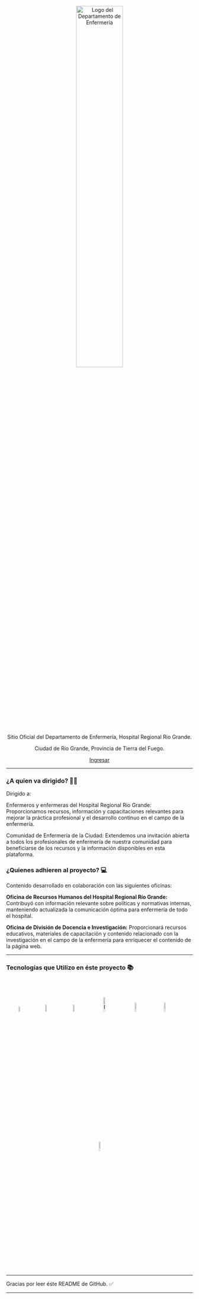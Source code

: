 <p align="center">
    <img src="https://res.cloudinary.com/nursingstaff/image/upload/v1718114072/nursingHRRG/assets/LogoDepartamento_fondo_blanco_x11bhh.png" alt="Logo del Departamento de Enfermería" width="50%">
</p>

<p align="center">Sitio Oficial del Departamento de Enfermería, Hospital Regional Rio Grande.</p>
<p align="center">Ciudad de Rio Grande, Provincia de Tierra del Fuego.</p>

<p align="center">
  <a href="https://enfermeriahrrg.com.ar/">Ingresar</a>
</p>


</div>

<hr>

### ¿A quien va dirigido? 👨‍🔬

Dirigido a:

Enfermeros y enfermeras del Hospital Regional Río Grande: Proporcionamos recursos, información y capacitaciones relevantes para mejorar la práctica profesional y el desarrollo continuo en el campo de la enfermería.

Comunidad de Enfermería de la Ciudad: Extendemos una invitación abierta a todos los profesionales de enfermería de nuestra comunidad para beneficiarse de los recursos y la información disponibles en esta plataforma.

### ¿Quienes adhieren al proyecto? 💻

Contenido desarrollado en colaboración con las siguientes oficinas:

**Oficina de Recursos Humanos del Hospital Regional Río Grande:** Contribuyó con información relevante sobre políticas y normativas internas, manteniendo actualizada la comunicación óptima para enfermería de todo el hospital.

**Oficina de División de Docencia e Investigación:** Proporcionará recursos educativos, materiales de capacitación y contenido relacionado con la investigación en el campo de la enfermería para enriquecer el contenido de la página web.


<hr>

### Tecnologías que Utilizo en éste proyecto 📚

<br><br>
<div align="center">
    <img src="https://res.cloudinary.com/nursingstaff/image/upload/v1718114930/Portfolio/soft%20skills/figma_wbuwva.svg" alt="Figma" width="6%">
    &nbsp;&nbsp;&nbsp;&nbsp;&nbsp;&nbsp;&nbsp;&nbsp;
    <img src="https://res.cloudinary.com/nursingstaff/image/upload/v1718114930/Portfolio/soft%20skills/html5_nhdan7.svg" alt="HTML5" width="7%">
    &nbsp;&nbsp;&nbsp;&nbsp;&nbsp;&nbsp;&nbsp;&nbsp;
    <img src="https://res.cloudinary.com/nursingstaff/image/upload/v1718114932/Portfolio/soft%20skills/css_ega4yd.svg" alt="CSS" width="7%">
    &nbsp;&nbsp;&nbsp;&nbsp;&nbsp;&nbsp;&nbsp;&nbsp;
    <img src="https://res.cloudinary.com/nursingstaff/image/upload/v1718114933/Portfolio/soft%20skills/bs_a824sk.svg" alt="Bootstrap" width="10%">
    &nbsp;&nbsp;&nbsp;&nbsp;&nbsp;&nbsp;&nbsp;&nbsp;
    <img src="https://res.cloudinary.com/nursingstaff/image/upload/v1718114928/Portfolio/soft%20skills/nodejs_jtdybu.svg" alt="Node.js" width="8%">
    &nbsp;&nbsp;&nbsp;&nbsp;&nbsp;&nbsp;&nbsp;&nbsp;
    <img src="https://res.cloudinary.com/nursingstaff/image/upload/v1718114929/Portfolio/soft%20skills/js_dhfsyl.svg" alt="JavaScript" width="8%">
    &nbsp;&nbsp;&nbsp;&nbsp;&nbsp;&nbsp;&nbsp;&nbsp;
    <img src="https://res.cloudinary.com/nursingstaff/image/upload/v1718114926/Portfolio/soft%20skills/react_fafq9u.svg" alt="React" width="8%">
</div>
<br><br>

<hr>


Gracias por leer éste README de GitHub. ✅


---
